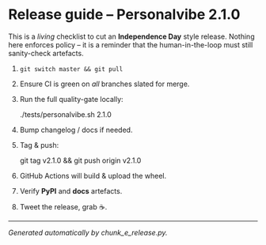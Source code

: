 # Release guide – Personalvibe 2.1.0

This is a *living* checklist to cut an **Independence Day** style
release.  Nothing here enforces policy – it is a reminder that the
human-in-the-loop must still sanity-check artefacts.

1. `git switch master && git pull`
2. Ensure CI is green on *all* branches slated for merge.
3. Run the full quality-gate locally:

    ./tests/personalvibe.sh 2.1.0

4. Bump changelog / docs if needed.
5. Tag & push:

    git tag v2.1.0 && git push origin v2.1.0

6. GitHub Actions will build & upload the wheel.
7. Verify **PyPI** and **docs** artefacts.
8. Tweet the release, grab ☕.

---
*Generated automatically by chunk_e_release.py.*
